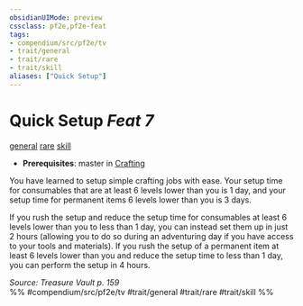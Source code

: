 ```yaml
---
obsidianUIMode: preview
cssclass: pf2e,pf2e-feat
tags:
- compendium/src/pf2e/tv
- trait/general
- trait/rare
- trait/skill
aliases: ["Quick Setup"]
---
```

# Quick Setup  *Feat 7*  
[general](general.md "General Feat Trait")  [rare](rare.md "Rare Rarity Trait")  [skill](skill.md "Skill Feat Trait")  

- **Prerequisites**: master in [Crafting](skills.md#Crafting)

You have learned to setup simple crafting jobs with ease. Your setup time for consumables that are at least 6 levels lower than you is 1 day, and your setup time for permanent items 6 levels lower than you is 3 days.

If you rush the setup and reduce the setup time for consumables at least 6 levels lower than you to less than 1 day, you can instead set them up in just 2 hours (allowing you to do so during an adventuring day if you have access to your tools and materials). If you rush the setup of a permanent item at least 6 levels lower than you and reduce the setup time to less than 1 day, you can perform the setup in 4 hours.

*Source: Treasure Vault p. 159*  
%% #compendium/src/pf2e/tv #trait/general #trait/rare #trait/skill %%
